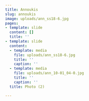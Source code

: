 ```yaml
---
title: Annoukis
slug: annoukis
image: uploads/ann_ss18-6.jpg
pages:
- template: slide
  content: []
  title: ''
- template: slide
  content:
  - template: media
    file: uploads/ann_ss18-6.jpg
    title: ''
    caption: ''
  - template: media
    file: uploads/ann_10-01_04-0.jpg
    title: ''
    caption: ''
  title: Photo (2)

---
```

